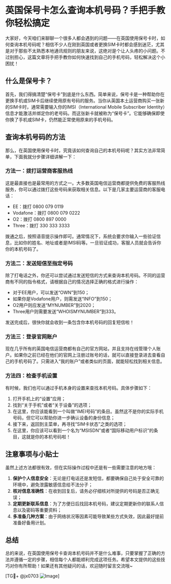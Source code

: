 # 英国保号卡怎么查询本机号码？手把手教你轻松搞定

大家好，今天咱们来聊聊一个很多人都会遇到的问题——在英国使用保号卡时，如何查询本机号码呢？相信不少人在刚到英国或者更换SIM卡时都会感到迷茫，尤其是对于那些不太熟悉本地通讯规则的朋友来说，这绝对是个让人头疼的小问题。不过别担心，这篇文章将手把手教你如何快速找到自己的手机号码，轻松解决这个小困扰！

## 什么是保号卡？

首先，我们得搞清楚“保号卡”到底是什么东西。简单来说，保号卡是一种帮助你在更换手机或SIM卡后继续使用原有号码的服务。当你从英国本土运营商购买一张新的SIM卡时，通常需要输入你的IMSI（International Mobile Subscriber Identity）信息才能激活并绑定你的老号码。而这张新卡就被称为“保号卡”。它能够确保即使你换了手机或SIM卡，仍然能正常使用原来的手机号码。

## 查询本机号码的方法

那么，在英国使用保号卡时，究竟该如何查询自己的本机号码呢？其实方法非常简单，下面我就分步骤详细讲解一下：

### 方法一：拨打运营商客服热线

这是最直接也是最常用的方式之一。大多数英国电信运营商都提供免费的客服热线服务，你可以通过拨打这些号码来获取相关信息。以下是几家主要运营商的客服电话：

- EE：拨打 0800 079 0119
- Vodafone：拨打 0800 079 0222
- O2：拨打 0800 897 0000
- Three：拨打 330 333 3333

拨通之后，按照语音提示操作即可。通常情况下，系统会要求你输入一些验证信息，比如你的姓名、地址或者是IMSI码等。一旦验证成功，客服人员就会告诉你你的本机号码了。

### 方法二：发送短信至指定号码

除了打电话之外，你还可以尝试通过发送短信的方式来查询本机号码。不同的运营商有不同的指令格式，请根据自己的情况选择正确的格式进行操作：

- 对于EE用户，可以发送“OWN”到150；
- 如果你是Vodafone用户，则需发送“INFO”到150；
- O2用户则应发送“MYNUMBER”到2020；
- Three用户则需要发送“WHOISMYNUMBER”到333。

发送完成后，很快你就会收到一条包含你本机号码的回复短信啦！

### 方法三：登录官网账户

现在几乎所有的英国电信运营商都有自己的官方网站，并且支持在线管理个人账户。如果你之前已经在他们的官网上注册过账号的话，就可以直接登录进去查看自己的手机号码了。只需进入“我的账户”或者类似的页面，就能轻松找到相关信息。

### 方法四：检查手机设置

有时候，我们也可以通过手机本身的设置来查找本机号码。具体步骤如下：
1. 打开手机上的“设置”应用；
2. 找到“关于手机”或者“关于设备”的选项；
3. 在这里，你应该能看到一个叫做“IMEI号码”的条目。虽然这不是你的实际手机号码，但它可以帮助你进一步确认设备的身份信息；
4. 接下来，返回到主菜单，再寻找“SIM卡状态”之类的选项；
5. 在这里，你应该可以看到一个名为“MSISDN”或者“国际移动用户标识”的条目，这就是你的本机号码啦！

## 注意事项与小贴士

虽然上述方法都很有效，但在实际操作过程中还是有一些需要注意的地方哦：

1. **保护个人信息安全**：无论是打电话还是发短信，都要确保自己处于安全可靠的环境中，避免泄露敏感信息给不法分子；
2. **核对信息准确性**：在收到回复后，请务必仔细核对所提供的号码是否正确无误；
3. **定期更新联系信息**：为了方便日后找回本机号码，建议定期更新你的联系人信息以及密码等重要资料；
4. **多准备几种方案**：由于网络状况等因素可能导致某些方式失效，因此最好提前准备好备用计划。

## 总结

总的来说，在英国使用保号卡查询本机号码并不是什么难事，只要掌握了正确的方法并遵循一定的步骤，相信每个人都能顺利完成这项任务。希望本文提供的这些技巧对你有所帮助！如果还有其他疑问的话，欢迎随时留言交流哦~

[TG💪+ @jx0703 ![Image](https://github.com/user-attachments/assets/dbca1d08-cadb-493c-b0ec-ad6f7a83f270)]